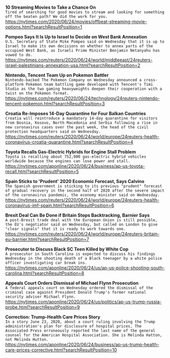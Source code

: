**10 Streaming Movies to Take a Chance On**\
`Tired of searching for good movies to stream and looking for something off the beaten path? We did the work for you.`\
https://nytimes.com/2020/06/24/movies/offbeat-streaming-movie-options.html?searchResultPosition=1

**Pompeo Says It Is Up to Israel to Decide on West Bank Annexation**\
`U.S. Secretary of State Mike Pompeo said on Wednesday that it is up to Israel to make its own decisions on whether to annex parts of the occupied West Bank, as Israeli Prime Minister Benjamin Netanyahu has vowed to do.`\
https://nytimes.com/reuters/2020/06/24/world/middleeast/24reuters-israel-palestinians-annexation-usa.html?searchResultPosition=2

**Nintendo, Tencent Team Up on Pokemon Battler**\
`Nintendo-backed The Pokemon Company on Wednesday announced a cross-platform Pokemon team battling game developed with Tencent's Timi Studio as the two gaming heavyweights deepen their cooperation with a twist on the Pokemon format.`\
https://nytimes.com/reuters/2020/06/24/technology/24reuters-nintendo-tencent-pokemon.html?searchResultPosition=3

**Croatia Re-Imposes 14-Day Quarantine for Four Balkan Countries**\
`Croatia will reintroduce a mandatory 14-day quarantine for visitors from Bosnia, Kosovo, North Macedonia and Serbia following a rise in new coronavirus cases over the past week, the head of the civil protection headquarters said on Wednesday.`\
https://nytimes.com/reuters/2020/06/24/world/europe/24reuters-health-coronavirus-croatia-quarantine.html?searchResultPosition=4

**Toyota Recalls Gas-Electric Hybrids for Engine Stall Problem**\
`Toyota is recalling about 752,000 gas-electric hybrid vehicles worldwide because the engines can lose power and stall.`\
https://nytimes.com/aponline/2020/06/24/business/ap-us-toyota-recall.html?searchResultPosition=5

**Spain Sticks to 'Prudent' 2020 Economic Forecast, Says Calvino**\
`The Spanish government is sticking to its previous "prudent" forecast of gradual recovery in the second half of 2020 after the severe impact of the coronavirus pandemic, the economy minister said on Wednesday.`\
https://nytimes.com/reuters/2020/06/24/world/europe/24reuters-health-coronavirus-imf-spain.html?searchResultPosition=6

**Brexit Deal Can Be Done if Britain Stops Backtracking, Barnier Says**\
`A post-Brexit trade deal with the European Union is still possible, the EU's negotiator said on Wednesday, but called on London to give "clear signals" that it is ready to work towards one.`\
https://nytimes.com/reuters/2020/06/24/world/europe/24reuters-britain-eu-barnier.html?searchResultPosition=7

**Prosecutor to Discuss Black SC Teen Killed by White Cop**\
`A prosecutor in South Carolina is expected to discuss his findings Wednesday in the shooting death of a Black teenager by a white police officer investigating car break ins.`\
https://nytimes.com/aponline/2020/06/24/us/ap-us-police-shooting-south-carolina.html?searchResultPosition=8

**Appeals Court Orders Dismissal of Michael Flynn Prosecution**\
`A federal appeals court on Wednesday ordered the dismissal of the criminal case against President Donald Trump's former national security adviser Michael Flynn.`\
https://nytimes.com/aponline/2020/06/24/us/politics/ap-us-trump-russia-probe.html?searchResultPosition=9

**Correction: Trump-Health Care Prices Story**\
`In a story June 23, 2020, about a court ruling involving the Trump administration's plan for disclosure of hospital prices, The Associated Press erroneously reported the last name of the general counsel for the American Hospital Association. She is Melinda Hatton, not Melinda Hutton.`\
https://nytimes.com/aponline/2020/06/24/business/ap-us-trump-health-care-prices-corrective.html?searchResultPosition=10

